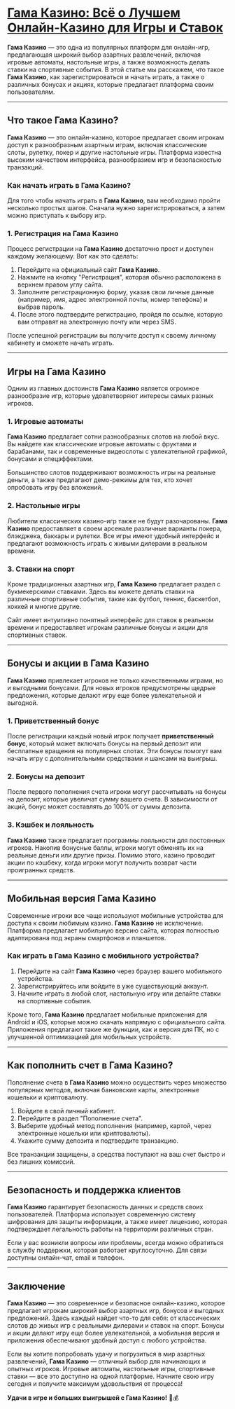 # [Гама Казино: Всё о Лучшем Онлайн-Казино для Игры и Ставок](https://brandplay.link/RD52jZbL)

**Гама Казино** — это одна из популярных платформ для онлайн-игр, предлагающая широкий выбор азартных развлечений, включая игровые автоматы, настольные игры, а также возможность делать ставки на спортивные события. В этой статье мы расскажем, что такое **Гама Казино**, как зарегистрироваться и начать играть, а также о различных бонусах и акциях, которые предлагает платформа своим пользователям.

***

## Что такое Гама Казино?

**Гама Казино** — это онлайн-казино, которое предлагает своим игрокам доступ к разнообразным азартным играм, включая классические слоты, рулетку, покер и другие настольные игры. Платформа известна высоким качеством интерфейса, разнообразием игр и безопасностью транзакций.

### Как начать играть в Гама Казино?

Для того чтобы начать играть в **Гама Казино**, вам необходимо пройти несколько простых шагов. Сначала нужно зарегистрироваться, а затем можно приступать к выбору игр.

### 1. **Регистрация на Гама Казино**

Процесс регистрации на **Гама Казино** достаточно прост и доступен каждому желающему. Вот как это сделать:

1. Перейдите на официальный сайт **Гама Казино**.
2. Нажмите на кнопку "Регистрация", которая обычно расположена в верхнем правом углу сайта.
3. Заполните регистрационную форму, указав свои личные данные (например, имя, адрес электронной почты, номер телефона) и выбрав пароль.
4. После этого подтвердите регистрацию, пройдя по ссылке, которую вам отправят на электронную почту или через SMS.

После успешной регистрации вы получите доступ к своему личному кабинету и сможете начать играть.

***

## Игры на Гама Казино

Одним из главных достоинств **Гама Казино** является огромное разнообразие игр, которые удовлетворяют интересы самых разных игроков.

### 1. **Игровые автоматы**

**Гама Казино** предлагает сотни разнообразных слотов на любой вкус. Вы найдете как классические игровые автоматы с фруктами и барабанами, так и современные видеослоты с увлекательной графикой, бонусами и спецэффектами.

Большинство слотов поддерживают возможность игры на реальные деньги, а также предлагают демо-режимы для тех, кто хочет опробовать игру без вложений.

### 2. **Настольные игры**

Любители классических казино-игр также не будут разочарованы. **Гама Казино** предоставляет в своем арсенале различные варианты покера, блэкджека, баккары и рулетки. Все игры имеют удобный интерфейс и предлагают возможность играть с живыми дилерами в реальном времени.

### 3. **Ставки на спорт**

Кроме традиционных азартных игр, **Гама Казино** предлагает раздел с букмекерскими ставками. Здесь вы можете делать ставки на различные спортивные события, такие как футбол, теннис, баскетбол, хоккей и многие другие.

Сайт имеет интуитивно понятный интерфейс для ставок в реальном времени и предоставляет игрокам различные бонусы и акции для спортивных ставок.

***

## Бонусы и акции в Гама Казино

**Гама Казино** привлекает игроков не только качественными играми, но и выгодными бонусами. Для новых игроков предусмотрены щедрые предложения, которые делают игру еще более увлекательной и выгодной.

### 1. **Приветственный бонус**

После регистрации каждый новый игрок получает **приветственный бонус**, который может включать бонусы на первый депозит или бесплатные вращения на популярных слотах. Эти бонусы помогут вам начать игру с дополнительными средствами и шансами на выигрыш.

### 2. **Бонусы на депозит**

После первого пополнения счета игроки могут рассчитывать на бонусы на депозит, которые увеличат сумму вашего счета. В зависимости от акций, бонус может составлять до 100% от суммы депозита.

### 3. **Кэшбек и лояльность**

**Гама Казино** также предлагает программы лояльности для постоянных игроков. Накопив бонусные баллы, игроки могут обменять их на реальные деньги или другие призы. Помимо этого, казино проводит акции по кэшбеку, когда игроки могут получить возврат части проигранных средств.

***

## Мобильная версия Гама Казино

Современные игроки все чаще используют мобильные устройства для доступа к своим любимым казино. **Гама Казино** не исключение. Платформа предлагает мобильную версию сайта, которая полностью адаптирована под экраны смартфонов и планшетов.

### Как играть в Гама Казино с мобильного устройства?

1. Перейдите на сайт **Гама Казино** через браузер вашего мобильного устройства.
2. Зарегистрируйтесь или войдите в уже существующий аккаунт.
3. Начните играть в любой слот, настольную игру или делайте ставки на спортивные события.

Кроме того, **Гама Казино** предлагает мобильные приложения для Android и iOS, которые можно скачать напрямую с официального сайта. Приложения предлагают такие же функции, как и версия для ПК, но с улучшенной оптимизацией для мобильных устройств.

***

## Как пополнить счет в Гама Казино?

Пополнение счета в **Гама Казино** можно осуществить через множество популярных методов, включая банковские карты, электронные кошельки и криптовалюту.

1. Войдите в свой личный кабинет.
2. Перейдите в раздел "Пополнение счета".
3. Выберите удобный метод пополнения (например, картой, через электронные кошельки или криптовалюты).
4. Укажите сумму депозита и подтвердите транзакцию.

Все транзакции защищены, а средства поступают на ваш счет быстро и без лишних комиссий.

***

## Безопасность и поддержка клиентов

**Гама Казино** гарантирует безопасность данных и средств своих пользователей. Платформа использует современную систему шифрования для защиты информации, а также имеет лицензию, которая подтверждает легальность работы на территории различных стран.

Если у вас возникли вопросы или проблемы, всегда можно обратиться в службу поддержки, которая работает круглосуточно. Для связи доступны онлайн-чат, email и телефон.

***

## Заключение

**Гама Казино** — это современное и безопасное онлайн-казино, которое предлагает игрокам широкий выбор азартных игр, бонусов и выгодных предложений. Здесь каждый найдет что-то для себя: от классических слотов до живых игр с реальными дилерами и ставок на спорт. Бонусы и акции делают игру еще более увлекательной, а мобильная версия и приложения обеспечивают удобный доступ с любого устройства.

Если вы хотите попробовать удачу и погрузиться в мир азартных развлечений, **Гама Казино** — отличный выбор для начинающих и опытных игроков. Игровые автоматы, настольные игры, спортивные ставки — все это доступно на одной платформе. Начните свою игру сегодня и получите максимум удовольствия от процесса!

**Удачи в игре и больших выигрышей с Гама Казино!** 🎰💰
